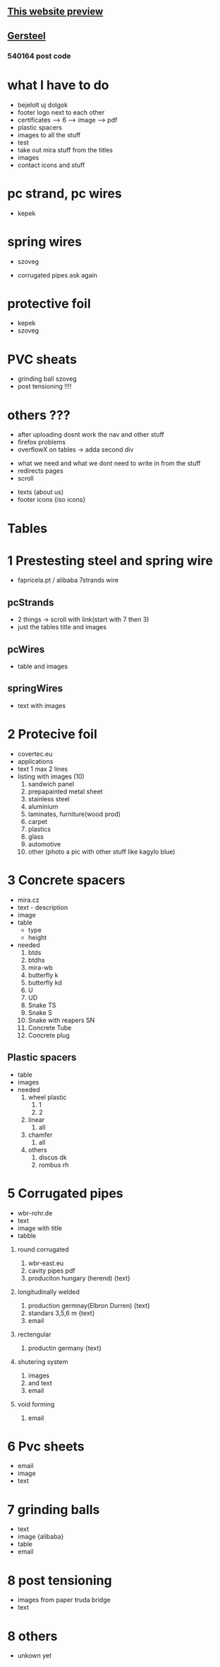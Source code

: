 ## [This website preview](http://5.15.15.22:3500/)

## [Gersteel](https://gersteel.netlify.app)

### 540164 post code

# what I have to do

<!-- TODO: main stuff -->

- bejelolt uj dolgok
- footer logo next to each other
- certificates --> 6 --> image --> pdf
- plastic spacers
- images to all the stuff
- test
- take out mira stuff from the titles
- images
- contact icons and stuff

# pc strand, pc wires

- kepek

# spring wires

- szoveg

- corrugated pipes ask again

# protective foil

- kepek
- szoveg

# PVC sheats

- grinding ball szoveg
- post tensioning !!!!

# others ???

<!-- FIXME: main stuff -->

- after uploading dosnt work the nav and other stuff
- firefox problems
- overflowX on tables -> adda second div

<!-- TODO: ask for stuff -->

- what we need and what we dont need to write in from the stuff
- redirects pages
- scroll
<!-- - contact information -->
- texts (about us)
- footer icons {iso icons}

# Tables

# 1 Prestesting steel and spring wire

- fapricela.pt / alibaba 7strands wire

## pcStrands

- 2 things -> scroll with link(start with 7 then 3)
- just the tables title and images

## pcWires

- table and images

## springWires

- text with images

# 2 Protecive foil

- covertec.eu
- applications
- text 1 max 2 lines
- listing with images (10)
  1. sandwich panel
  2. prepapainted metal sheet
  3. stainless steel
  4. aluminium
  5. laminates, furniture(wood prod)
  6. carpet
  7. plastics
  8. glass
  9. automotive
  10. other (photo a pic with other stuff like kagylo blue)

# 3 Concrete spacers

- mira.cz
- text - description
- image
- table
  - type
  - height
- needed
  1. btds
  2. btdhs
  3. mira-wb
  4. butterfly k
  5. butterfly kd
  6. U
  7. UD
  8. Snake TS
  9. Snake S
  10. Snake with reapers SN
  11. Concrete Tube
  12. Concrete plug

## Plastic spacers

- table
- images
- needed
  1. wheel plastic
     1. 1
     2. 2
  2. linear
     1. all
  3. chamfer
     1. all
  4. others
     1. discus dk
     2. rombus rh

# 5 Corrugated pipes

- wbr-rohr.de
- text
- image with title
- tabble

1. round corrugated

   1. wbr-east.eu
   2. cavity pipes pdf
   3. produciton hungary (herend) {text}

2. longitudinally welded

   1. production germnay(Elbron Durren) {text}
   2. standars 3,5,6 m {text}
   3. email

3. rectengular

   1. productin germany {text}

4. shutering system

   1. images
   2. and text
   3. email

5. void forming
   1. email

# 6 Pvc sheets

- email
- image
- text

# 7 grinding balls

- text
- image {alibaba}
- table
- email

# 8 post tensioning

- images from paper truda bridge
- text

# 8 others

- unkown yet
